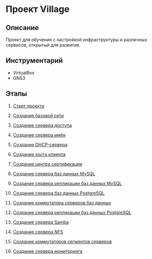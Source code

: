 # Проект Village

## Описание

Проект для обучения с настройкой инфраструктуры и различных сервисов, открытый для развития.

## Инструментарий

* VirtualBox
* GNS3

## Этапы

1. [Старт проекта](start.md)

2. [Создание базовой сети](base-network.md)

3. [Создание сервера доступа](access.md)

4. [Создание сервера имён](ns.md)

5. [Создание DHCP-сервера](dhcp.md)

6. [Создание хоста клиента](client.md)

7. [Создание центра сертификации](ca.md)

8. [Создание сервера баз данных MySQL](mysql.md)

9. [Создание сервера репликации баз данных MySQL](mysql-replication.md)

10. [Создание сервера баз данных PostgreSQL](postgresql.md)

11. [Создание коммутатора серверов баз данных](db-server-switch.md)

12. [Создание сервера репликации баз данных PostgreSQL](postgresql-replication.md)

13. [Создание сервера Samba](smb.md)

14. [Создание сервера NFS](nfs.md)

15. [Создание коммутаторов сегментов серверов](server-segments-switches.md)

16. [Создание сервера мониторинга](monitoring.md)

